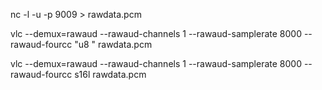 nc -l -u -p 9009 > rawdata.pcm

vlc --demux=rawaud --rawaud-channels 1 --rawaud-samplerate 8000 --rawaud-fourcc "u8  " rawdata.pcm

vlc --demux=rawaud --rawaud-channels 1 --rawaud-samplerate 8000 --rawaud-fourcc s16l rawdata.pcm
